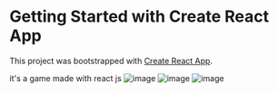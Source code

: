 # Getting Started with Create React App

This project was bootstrapped with [Create React App](https://github.com/facebook/create-react-app).

it's a game made with react js 
![image](https://user-images.githubusercontent.com/73221495/189981859-cbffec2c-ceaa-46a0-b75a-7bfc19383957.png)
![image](https://user-images.githubusercontent.com/73221495/189982030-b273f4c3-ca3c-47d7-ae39-691fc1f066fe.png)
![image](https://user-images.githubusercontent.com/73221495/189982120-0db8dc13-f82f-4c7c-b4cb-007ee83e8002.png)


